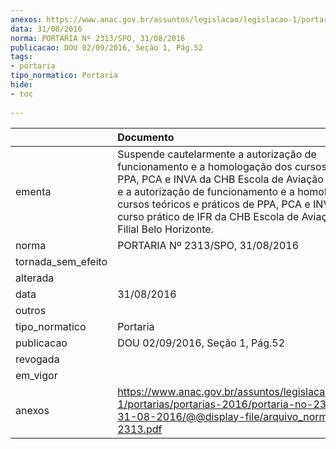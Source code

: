 ```yaml
---
anexos: https://www.anac.gov.br/assuntos/legislacao/legislacao-1/portarias/portarias-2016/portaria-no-2313-spo-31-08-2016/@@display-file/arquivo_norma/PA2016-2313.pdf
data: 31/08/2016
norma: PORTARIA Nº 2313/SPO, 31/08/2016
publicacao: DOU 02/09/2016, Seção 1, Pág.52
tags:
- portaria
tipo_normatico: Portaria
hide: 
- toc 
 
---
```


|                    | Documento                                                                                                                                                                                                                                                                                                                                 |
|:-------------------|:------------------------------------------------------------------------------------------------------------------------------------------------------------------------------------------------------------------------------------------------------------------------------------------------------------------------------------------|
| ementa             | Suspende cautelarmente a autorização de funcionamento e a homologação dos cursos práticos de PPA, PCA e INVA da CHB Escola de Aviação Civil - Matriz e a autorização de funcionamento e a homologação dos cursos teóricos e práticos de PPA, PCA e INVA e do curso prático de IFR da CHB Escola de Aviação Civil - Filial Belo Horizonte. |
| norma              | PORTARIA Nº 2313/SPO, 31/08/2016                                                                                                                                                                                                                                                                                                          |
| tornada_sem_efeito |                                                                                                                                                                                                                                                                                                                                           |
| alterada           |                                                                                                                                                                                                                                                                                                                                           |
| data               | 31/08/2016                                                                                                                                                                                                                                                                                                                                |
| outros             |                                                                                                                                                                                                                                                                                                                                           |
| tipo_normatico     | Portaria                                                                                                                                                                                                                                                                                                                                  |
| publicacao         | DOU 02/09/2016, Seção 1, Pág.52                                                                                                                                                                                                                                                                                                           |
| revogada           |                                                                                                                                                                                                                                                                                                                                           |
| em_vigor           |                                                                                                                                                                                                                                                                                                                                           |
| anexos             | https://www.anac.gov.br/assuntos/legislacao/legislacao-1/portarias/portarias-2016/portaria-no-2313-spo-31-08-2016/@@display-file/arquivo_norma/PA2016-2313.pdf                                                                                                                                                                            |
